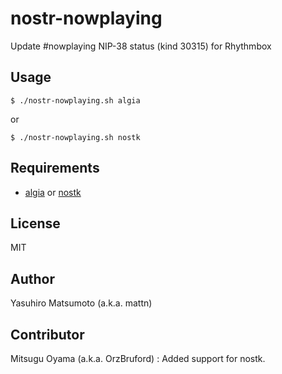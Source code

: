 # nostr-nowplaying

Update #nowplaying NIP-38 status (kind 30315) for Rhythmbox

## Usage

```
$ ./nostr-nowplaying.sh algia
```
or
```
$ ./nostr-nowplaying.sh nostk
```

## Requirements

* [algia](https://github.com/mattn/algia) or [nostk](https://github.com/mitsugu/nostk)

## License

MIT

## Author

Yasuhiro Matsumoto (a.k.a. mattn)

## Contributor

Mitsugu Oyama (a.k.a. OrzBruford) : Added support for nostk.

